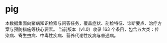 # pig
本数据集面向猪病知识检索与问答任务，覆盖症状、剖检特征、诊断要点、治疗方案与预防措施等核心要素。
当前版本（v1.0）收录 163 个条目，包含五大类：传染病、寄生虫病、中毒性疾病、营养代谢性疾病与普通病。
